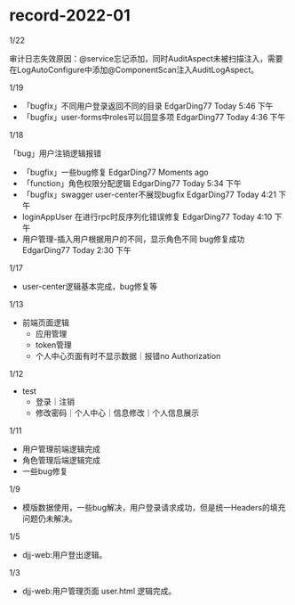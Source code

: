 # record-2022-01

1/22

审计日志失效原因：@service忘记添加，同时AuditAspect未被扫描注入，需要在LogAutoConfigure中添加@ComponentScan注入AuditLogAspect。





1/19

- 「bugfix」不同用户登录返回不同的目录 EdgarDing77 Today 5:46 下午
- 「bugfix」user-forms中roles可以回显多项 EdgarDing77 Today 4:36 下午



1/18

「bug」用户注销逻辑报错

- 「bugfix」一些bug修复 EdgarDing77 Moments ago
- 「function」角色权限分配逻辑 EdgarDing77 Today 5:34 下午
- 「bugfix」swagger user-center不展现bugfix EdgarDing77 Today 4:21 下午
- loginAppUser 在进行rpc时反序列化错误修复 EdgarDing77 Today 4:10 下午
- 用户管理-插入用户根据用户的不同，显示角色不同 bug修复成功 EdgarDing77 Today 2:30 下午

1/17

- user-center逻辑基本完成，bug修复等



1/13

- 前端页面逻辑
  - 应用管理
  - token管理
  - 个人中心页面有时不显示数据｜报错no Authorization

1/12

- test
  - 登录｜注销
  - 修改密码｜个人中心｜信息修改｜个人信息展示



1/11

- 用户管理前端逻辑完成
- 角色管理后端逻辑完成
- 一些bug修复

1/9

- 模版数据使用，一些bug解决，用户登录请求成功，但是统一Headers的填充问题仍未解决。

1/5

- djj-web:用户登出逻辑。

1/3

- djj-web:用户管理页面 user.html 逻辑完成。


